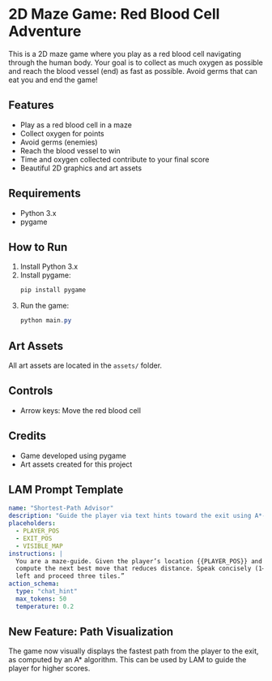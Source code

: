 # 2D Maze Game: Red Blood Cell Adventure

This is a 2D maze game where you play as a red blood cell navigating through the human body. Your goal is to collect as much oxygen as possible and reach the blood vessel (end) as fast as possible. Avoid germs that can eat you and end the game!

## Features
- Play as a red blood cell in a maze
- Collect oxygen for points
- Avoid germs (enemies)
- Reach the blood vessel to win
- Time and oxygen collected contribute to your final score
- Beautiful 2D graphics and art assets

## Requirements
- Python 3.x
- pygame

## How to Run
1. Install Python 3.x
2. Install pygame:
   ```powershell
   pip install pygame
   ```
3. Run the game:
   ```powershell
   python main.py
   ```

## Art Assets
All art assets are located in the `assets/` folder.

## Controls
- Arrow keys: Move the red blood cell

## Credits
- Game developed using pygame
- Art assets created for this project

## LAM Prompt Template

```yaml
name: "Shortest-Path Advisor"
description: "Guide the player via text hints toward the exit using A*-like reasoning"
placeholders:
  - PLAYER_POS
  - EXIT_POS
  - VISIBLE_MAP
instructions: |
  You are a maze-guide. Given the player’s location {{PLAYER_POS}} and the exit at {{EXIT_POS}},
  compute the next best move that reduces distance. Speak concisely (1–2 sentences), e.g. “Turn
  left and proceed three tiles.”
action_schema:
  type: "chat_hint"
  max_tokens: 50
  temperature: 0.2
```

## New Feature: Path Visualization

The game now visually displays the fastest path from the player to the exit, as computed by an A* algorithm. This can be used by LAM to guide the player for higher scores.
